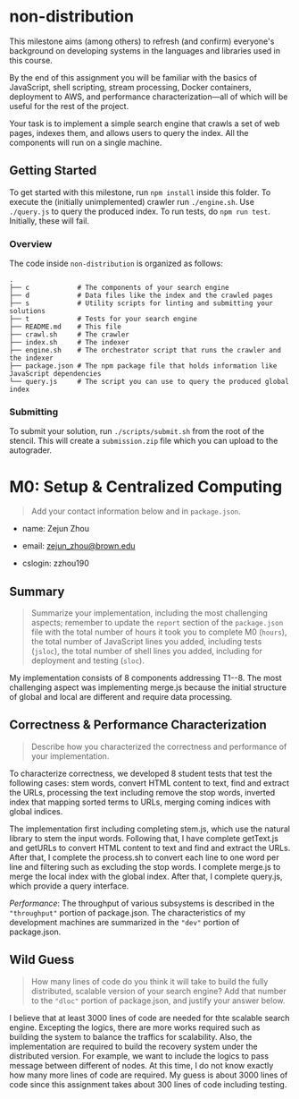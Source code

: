# non-distribution

This milestone aims (among others) to refresh (and confirm) everyone's
background on developing systems in the languages and libraries used in this
course.

By the end of this assignment you will be familiar with the basics of
JavaScript, shell scripting, stream processing, Docker containers, deployment
to AWS, and performance characterization—all of which will be useful for the
rest of the project.

Your task is to implement a simple search engine that crawls a set of web
pages, indexes them, and allows users to query the index. All the components
will run on a single machine.

## Getting Started

To get started with this milestone, run `npm install` inside this folder. To
execute the (initially unimplemented) crawler run `./engine.sh`. Use
`./query.js` to query the produced index. To run tests, do `npm run test`.
Initially, these will fail.

### Overview

The code inside `non-distribution` is organized as follows:

```
.
├── c            # The components of your search engine
├── d            # Data files like the index and the crawled pages
├── s            # Utility scripts for linting and submitting your solutions
├── t            # Tests for your search engine
├── README.md    # This file
├── crawl.sh     # The crawler
├── index.sh     # The indexer
├── engine.sh    # The orchestrator script that runs the crawler and the indexer
├── package.json # The npm package file that holds information like JavaScript dependencies
└── query.js     # The script you can use to query the produced global index
```

### Submitting

To submit your solution, run `./scripts/submit.sh` from the root of the stencil. This will create a
`submission.zip` file which you can upload to the autograder.

# M0: Setup & Centralized Computing

> Add your contact information below and in `package.json`.

* name: Zejun Zhou

* email: zejun_zhou@brown.edu

* cslogin: zzhou190


## Summary

> Summarize your implementation, including the most challenging aspects; remember to update the `report` section of the `package.json` file with the total number of hours it took you to complete M0 (`hours`), the total number of JavaScript lines you added, including tests (`jsloc`), the total number of shell lines you added, including for deployment and testing (`sloc`).


My implementation consists of 8 components addressing T1--8. The most challenging aspect was implementing merge.js because the initial structure of global and local are different and require data processing.


## Correctness & Performance Characterization


> Describe how you characterized the correctness and performance of your implementation.


To characterize correctness, we developed 8 student tests that test the following cases: stem words, convert HTML content to text, find and extract the URLs, processing the text including remove the stop words, inverted index that mapping sorted terms to URLs, merging coming indices with global indices. 

The implementation first including completing stem.js, which use the natural library to stem the input words. Following that, I have complete getText.js and getURLs to convert HTML content to text and find and extract the URLs. After that, I complete the process.sh to convert each line to one word per line and filtering such as excluding the stop words. I complete merge.js to merge the local index with the global index. After that, I complete query.js, which provide a query interface. 


*Performance*: The throughput of various subsystems is described in the `"throughput"` portion of package.json. The characteristics of my development machines are summarized in the `"dev"` portion of package.json.


## Wild Guess

> How many lines of code do you think it will take to build the fully distributed, scalable version of your search engine? Add that number to the `"dloc"` portion of package.json, and justify your answer below.

I believe that at least 3000 lines of code are needed for thte scalable search engine. Excepting the logics, there are more works required such as building the system to balance the traffics for scalability. Also, the implementation are required to build the recovery system under the distributed version. For example, we want to include the logics to pass message between different of nodes. At this time, I do not know exactly how many more lines of code are required. My guess is about 3000 lines of code since this assignment takes about 300 lines of code including testing. 